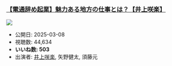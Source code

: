 ### [【電通辞め起業】魅力ある地方の仕事とは？【井上咲楽】](https://www.youtube.com/watch?v=mIImsSW0lv0)
[![](https://img.youtube.com/vi/mIImsSW0lv0/sddefault.jpg)](https://www.youtube.com/watch?v=mIImsSW0lv0)
-   公開日: 2025-03-08
-   視聴数: 44,634
-   **いいね数: 503**
-   出演者: [井上咲楽](/rehacq_fan/people/井上咲楽 "wikilink"), 矢野健太, 須藤元
